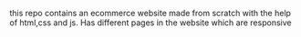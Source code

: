 this repo contains an ecommerce website made from scratch with the help of html,css and js.
Has different pages in the website which are responsive 

